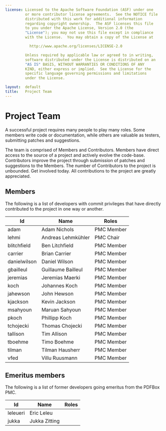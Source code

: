 ```yaml
---
license: Licensed to the Apache Software Foundation (ASF) under one
         or more contributor license agreements.  See the NOTICE file
         distributed with this work for additional information
         regarding copyright ownership.  The ASF licenses this file
         to you under the Apache License, Version 2.0 (the
         "License"); you may not use this file except in compliance
         with the License.  You may obtain a copy of the License at

           http://www.apache.org/licenses/LICENSE-2.0

         Unless required by applicable law or agreed to in writing,
         software distributed under the License is distributed on an
         "AS IS" BASIS, WITHOUT WARRANTIES OR CONDITIONS OF ANY
         KIND, either express or implied.  See the License for the
         specific language governing permissions and limitations
         under the License.

layout:  default
title:   Project Team
---
```


# Project Team

A successful project requires many people to play many roles. Some members write code or documentation, while others are valuable as testers,
submitting patches and suggestions.

The team is comprised of Members and Contributors. Members have direct access to the source of a project and actively evolve the code-base.
Contributors improve the project through submission of patches and suggestions to the Members. The number of Contributors to the project is unbounded.
Get involved today. All contributions to the project are greatly appreciated.

## Members

The following is a list of developers with commit privileges that have directly contributed to the project in one way or another.

| Id            | Name                  | Roles      | 
| ------------- | --------------------- | ---------- |
| adam          | Adam Nichols          | PMC Member |
| lehmi         | Andreas Lehmkühler    | PMC Chair  |
| blitchfield   | Ben Litchfield        | PMC Member |
| carrier       | Brian Carrier         | PMC Member |
| danielwilson  | Daniel Wilson         | PMC Member |
| gbailleul     | Guillaume Bailleul    | PMC Member |
| jeremias      | Jeremias Maerki       | PMC Member |
| koch          | Johannes Koch         | PMC Member |
| jahewson      | John Hewson           | PMC Member |
| kjackson      | Kevin Jackson         | PMC Member |
| msahyoun      | Maruan Sahyoun        | PMC Member |
| pkoch         | Phillipp Koch         | PMC Member |
| tchojecki     | Thomas Chojecki       | PMC Member |
| tallison      | Tim Allison           | PMC Member |
| tboehme       | Timo Boehme           | PMC Member |
| tilman        | Tilman Hausherr       | PMC Member |
| vfed          | Villu Ruusmann        | PMC Member |

## Emeritus members

The following is a list of former developers going emeritus from the PDFBox PMC.

| Id            | Name                  | Roles      | 
| ------------- | -------------         | ---------- |
| leleueri      | Eric Leleu            |            |
| jukka         | Jukka Zitting         |            |
